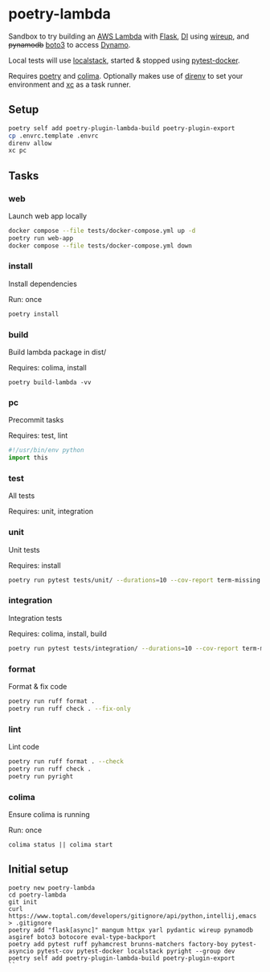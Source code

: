 # poetry-lambda

Sandbox to try building an [AWS Lambda](https://aws.amazon.com/lambda/) with [Flask](https://pypi.org/project/flask/), [DI](https://pinboard.in/u:brunns/t:dependency-injection) using [wireup](https://pypi.org/project/wireup/), and ~~pynamodb~~ [boto3](https://pypi.org/project/boto3/) to access [Dynamo](https://aws.amazon.com/dynamodb/). 

Local tests will use [localstack](https://www.localstack.cloud/), started & stopped using [pytest-docker](https://pypi.org/project/pytest-docker/).

Requires [poetry](https://python-poetry.org) and [colima](https://github.com/abiosoft/colima). Optionally makes use of [direnv](https://direnv.net/) to set your environment and [xc](https://xcfile.dev/) as a task runner.

## Setup

```sh 
poetry self add poetry-plugin-lambda-build poetry-plugin-export
cp .envrc.template .envrc
direnv allow
xc pc
```

## Tasks

### web

Launch web app locally

```sh
docker compose --file tests/docker-compose.yml up -d
poetry run web-app
docker compose --file tests/docker-compose.yml down
```

### install

Install dependencies

Run: once

```sh
poetry install
```

### build

Build lambda package in dist/

Requires: colima, install

```
poetry build-lambda -vv
```

### pc

Precommit tasks

Requires: test, lint

```python
#!/usr/bin/env python
import this
```

### test

All tests

Requires: unit, integration

### unit

Unit tests

Requires: install

```sh
poetry run pytest tests/unit/ --durations=10 --cov-report term-missing --cov src
```

### integration

Integration tests

Requires: colima, install, build

```sh
poetry run pytest tests/integration/ --durations=10 --cov-report term-missing --cov src
```

### format

Format & fix code

```sh 
poetry run ruff format .
poetry run ruff check . --fix-only
```

### lint

Lint code

```sh 
poetry run ruff format . --check
poetry run ruff check .
poetry run pyright
```

### colima

Ensure colima is running

Run: once

```shell
colima status || colima start
```

## Initial setup

```shell
poetry new poetry-lambda
cd poetry-lambda
git init
curl https://www.toptal.com/developers/gitignore/api/python,intellij,emacs > .gitignore
poetry add "flask[async]" mangum httpx yarl pydantic wireup pynamodb asgiref boto3 botocore eval-type-backport
poetry add pytest ruff pyhamcrest brunns-matchers factory-boy pytest-asyncio pytest-cov pytest-docker localstack pyright --group dev
poetry self add poetry-plugin-lambda-build poetry-plugin-export
``
